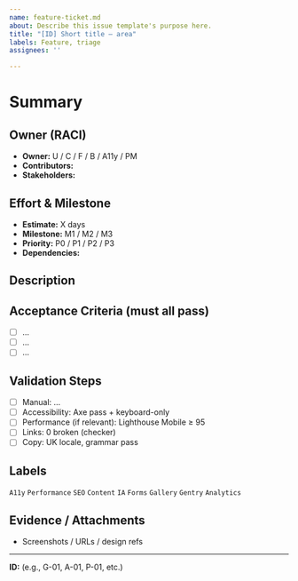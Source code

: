 ```yaml
---
name: feature-ticket.md
about: Describe this issue template's purpose here.
title: "[ID] Short title — area"
labels: Feature, triage
assignees: ''

---
```


# Summary
<!-- One-sentence purpose. Copy the ticket "Title" here. -->

## Owner (RACI)
- **Owner:** U / C / F / B / A11y / PM
- **Contributors:** 
- **Stakeholders:** 

## Effort & Milestone
- **Estimate:** X days
- **Milestone:** M1 / M2 / M3
- **Priority:** P0 / P1 / P2 / P3
- **Dependencies:** 

## Description
<!-- What to change, where (pages/components), and why. Reference files or links. -->

## Acceptance Criteria (must all pass)
- [ ] …
- [ ] …
- [ ] …

## Validation Steps
- [ ] Manual: …
- [ ] Accessibility: Axe pass + keyboard-only
- [ ] Performance (if relevant): Lighthouse Mobile ≥ 95
- [ ] Links: 0 broken (checker)
- [ ] Copy: UK locale, grammar pass

## Labels
`A11y` `Performance` `SEO` `Content` `IA` `Forms` `Gallery` `Gentry` `Analytics`

## Evidence / Attachments
- Screenshots / URLs / design refs

---
**ID:** (e.g., G-01, A-01, P-01, etc.)
